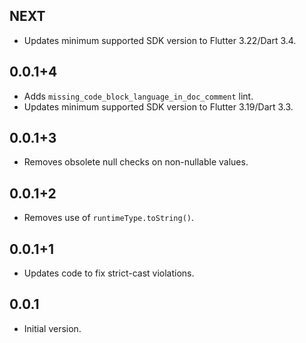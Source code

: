 ## NEXT

* Updates minimum supported SDK version to Flutter 3.22/Dart 3.4.

## 0.0.1+4

* Adds `missing_code_block_language_in_doc_comment` lint.
* Updates minimum supported SDK version to Flutter 3.19/Dart 3.3.

## 0.0.1+3

* Removes obsolete null checks on non-nullable values.

## 0.0.1+2

* Removes use of `runtimeType.toString()`.

## 0.0.1+1

* Updates code to fix strict-cast violations.

## 0.0.1

* Initial version.
